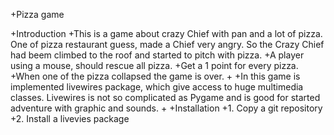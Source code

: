 +Pizza game

+Introduction
+This is a game about crazy Chief with pan and a lot of pizza. One of pizza restaurant guess, made a Chief very angry. So the Crazy Chief had beem climbed to the roof and started to pitch with pizza. 
+A player using a mouse, should rescue all pizza. 
+Get a 1 point for every pizza.
+When one of the pizza collapsed the game is over.
+
+In this game is implemented livewires package, which give access to huge multimedia classes. Livewires is not so complicated as Pygame and is good for started adventure with graphic and sounds.
+
+Installation
+1. Copy a git repository
+2. Install a livevies package

